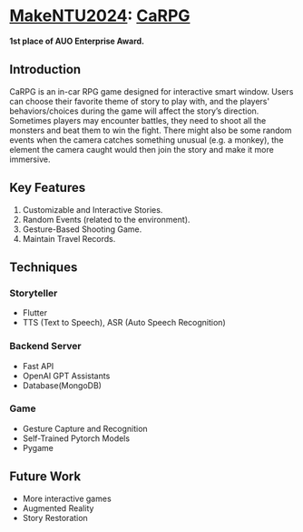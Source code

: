 # [MakeNTU2024](https://make.ntuee.org): [CaRPG](https://www.canva.com/design/DAGELCXZHSc/mFenQ1HMOQulSR7B9rz6DQ/edit?utm_content=DAGELCXZHSc&utm_campaign=designshare&utm_medium=link2&utm_source=sharebutton)
<b>1st place of AUO Enterprise Award.</b>

## Introduction
CaRPG is an in-car RPG game designed for interactive smart window. Users can choose their favorite theme of story to play with, and the players' behaviors/choices during the game will affect the story’s direction. Sometimes players may encounter battles, they need to shoot all the monsters and beat them to win the fight. There might also be some random events when the camera catches something unusual (e.g. a monkey), the element the camera caught would then join the story and make it more immersive.

## Key Features
1. Customizable and Interactive Stories.
2. Random Events (related to the environment).
3. Gesture-Based Shooting Game.
4. Maintain Travel Records.
 
## Techniques
### Storyteller
- Flutter
- TTS (Text to Speech), ASR (Auto Speech Recognition)
### Backend Server
- Fast API
- OpenAI GPT Assistants
- Database(MongoDB)
### Game
- Gesture Capture and Recognition
- Self-Trained Pytorch Models
- Pygame

## Future Work
- More interactive games
- Augmented Reality
- Story Restoration
